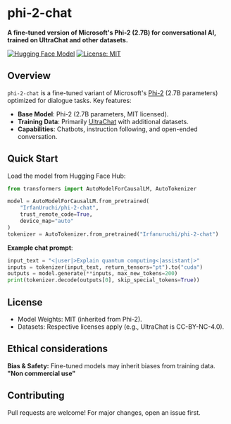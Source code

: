 # phi-2-chat

**A fine-tuned version of Microsoft's Phi-2 (2.7B) for conversational AI, trained on UltraChat and other datasets.**

[![Hugging Face Model](https://img.shields.io/badge/%F0%9F%A4%97%20Hugging%20Face-Open%20in%20Hub-blue)]([https://huggingface.co/IrfanUruchi/phi-2-chat](https://huggingface.co/Irfanuruchi/phi-2-chat))  
[![License: MIT](https://img.shields.io/badge/License-MIT-yellow.svg)](LICENSE.txt)

## Overview  
`phi-2-chat` is a fine-tuned variant of Microsoft's [Phi-2](https://huggingface.co/microsoft/phi-2) (2.7B parameters) optimized for dialogue tasks. Key features:

- **Base Model**: Phi-2 (2.7B parameters, MIT licensed).  
- **Training Data**: Primarily [UltraChat](https://github.com/thunlp/UltraChat) with additional datasets.
- **Capabilities**: Chatbots, instruction following, and open-ended conversation.

## Quick Start

Load the model from Hugging Face Hub:  

```python
from transformers import AutoModelForCausalLM, AutoTokenizer

model = AutoModelForCausalLM.from_pretrained(
    "IrfanUruchi/phi-2-chat",
    trust_remote_code=True,
    device_map="auto"
)
tokenizer = AutoTokenizer.from_pretrained("Irfanuruchi/phi-2-chat")
```

**Example chat prompt**:

```python
input_text = "<|user|>Explain quantum computing<|assistant|>"
inputs = tokenizer(input_text, return_tensors="pt").to("cuda")
outputs = model.generate(**inputs, max_new_tokens=200)
print(tokenizer.decode(outputs[0], skip_special_tokens=True))
```


## License

- Model Weights: MIT (inherited from Phi-2).
- Datasets: Respective licenses apply (e.g., UltraChat is CC-BY-NC-4.0).


## Ethical considerations 

**Bias & Safety:** Fine-tuned models may inherit biases from training data.
**"Non commercial use"**

## Contributing 

Pull requests are welcome! For major changes, open an issue first.
